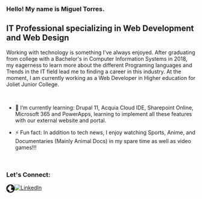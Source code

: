 ### Hello! My name is Miguel Torres.

## IT Professional specializing in Web Development and Web Design

Working with technology is something I've always enjoyed. After graduating from college with a Bachelor's in Computer Information Systems in 2018, my eagerness to learn more about the different Programing languages and Trends in the IT field lead me to finding a career in this industry. At the moment, I am currently working as a Web Developer in Higher education for Joliet Junior College.

<br />

- 🌱 I’m currently learning: Drupal 11, Acquia Cloud IDE, Sharepoint Online, Microsoft 365 and PowerApps, learning to implement all these features with our external website and portal.

- ⚡ Fun fact: In addition to tech news, I enjoy watching Sports, Anime, and Documentaries (Mainly Animal Docs) in my spare time as well as video games!!!

<br />

### Let's Connect:
[![LinkedIn](https://img.shields.io/badge/-LINKEDIN-0077B5?style=for-the-badge&logo=linkedin&logoColor=white)](https://www.linkedin.com/in/mtorres020/)
[<img align="left" alt="chibullz023" width="22px" src="https://raw.githubusercontent.com/iconic/open-iconic/master/svg/globe.svg">][website]

<br />

[website]: https://chibullz023.github.io/modern_portfolio/index.html
